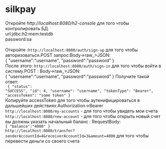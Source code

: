 # silkpay
Откройте <em>http://localhost:8080/h2-console</em> для того чтобы контролировать БД.<br>
url:jdbc:h2:mem:testdb<br>
password:sa<br>
<br>
Откройте :<code>http://localhost:8080/auth/sign-up</code> для того чтобы авторизоваться.POST запрос:Body->raw_>JSON:<br>
{
   "username":"username",
   "password":"password"
}
<br>
После этого: <code>http://localhost:8080/auth/sign-in</code> для того чтобы войти в систему.POST : Body->raw_>JSON:<br>
{
   "username":"username",
   "password":"password"
}
Получите такой ответ:<br>
<code>
{
    "status": "SUCCESS",
    "id": 4,
    "username": "username",
    "tokenType": "Bearer",
    "accessToken": "some token"
}
</code><br>Копируйте accessToken для того чтобы аутенифицироваться в дальшейших действиях:Authorization->Bearer <br>
<code>http://localhost:8080/my-accounts</code> - для того чтобы увидеть мои счета<br>
<code>http://localhost:8080/new-account</code> - для того чтобы открыть новый счет вы должны указать начальный баланс : RequestBody: <br><code>{
    "balance":"4000"
}</code> <br>
<code>http://localhost:8080/transfer?senderAccountId=4&receiverAccountId=3&amount=4000</code> для того чтобы перевести деньги со своего счета
